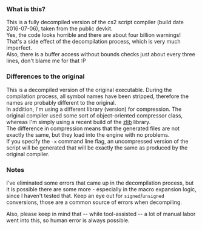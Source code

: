 ﻿### What is this?
This is a fully decompiled version of the cs2 script compiler (build date 2016-07-06), taken from the public devkit.  
Yes, the code looks horrible and there are about four billion warnings! That's a side effect of the decompilation process, which is very much imperfect.  
Also, there is a buffer access without bounds checks just about every three lines, don't blame me for that :P  

### Differences to the original
This is a decompiled version of the original executable. During the compilation process, all symbol names have been stripped, therefore the names are probably different to the original.  
In addition, I'm using a different library (version) for compression. The original compiler used some sort of object-oriented compressor class, whereas I'm simply using a recent build of the [zlib](https://zlib.net/) library.  
The difference in compression means that the generated files are not exactly the same, but they load into the engine with no problems.  
If you specify the `-x` command line flag, an uncompressed version of the script will be generated that will be exactly the same as produced by the original compiler.  

### Notes
I've eliminated some errors that came up in the decompilation process, but it is possible there are some more - especially in the macro expansion logic, since I haven't tested that. Keep an eye out for `signed`/`unsigned` conversions, those are a common source of errors when decompiling.  

Also, please keep in mind that -- while tool-assisted -- a lot of manual labor went into this, so human error is always possible.
